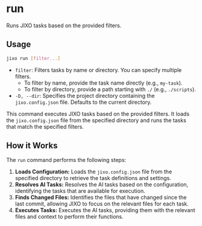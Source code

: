# run

Runs JIXO tasks based on the provided filters.

## Usage

```bash
jixo run [filter...]
```

- `filter`: Filters tasks by name or directory. You can specify multiple filters.
  - To filter by name, provide the task name directly (e.g., `my-task`).
  - To filter by directory, provide a path starting with `./` (e.g., `./scripts`).
- `-D, --dir`: Specifies the project directory containing the `jixo.config.json` file. Defaults to the current directory.

This command executes JIXO tasks based on the provided filters. It loads the `jixo.config.json` file from the specified directory and runs the tasks that match the specified filters.

## How it Works

The `run` command performs the following steps:

1.  **Loads Configuration:** Loads the `jixo.config.json` file from the specified directory to retrieve the task definitions and settings.
2.  **Resolves AI Tasks:** Resolves the AI tasks based on the configuration, identifying the tasks that are available for execution.
3.  **Finds Changed Files:** Identifies the files that have changed since the last commit, allowing JIXO to focus on the relevant files for each task.
4.  **Executes Tasks:** Executes the AI tasks, providing them with the relevant files and context to perform their functions.

